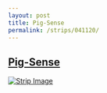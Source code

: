 ```yaml
---
layout: post
title: Pig-Sense
permalink: /strips/041120/
---
```


## [Pig-Sense](/strips/041120/)

<a href='../images/ph041120.gif'><img src='../images/ph041120.gif' alt='Strip Image' /></a>


<!-- include copyright-strip.html -->